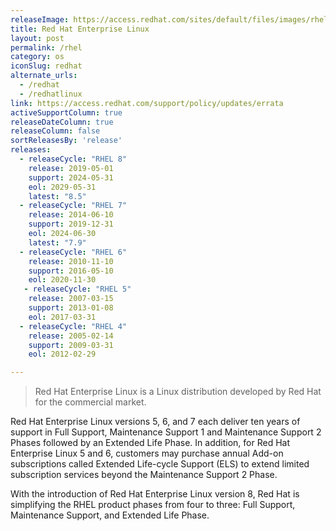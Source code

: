 ```yaml
---
releaseImage: https://access.redhat.com/sites/default/files/images/rhel_8_life_cycle_8_0620_planning_0.png
title: Red Hat Enterprise Linux
layout: post
permalink: /rhel
category: os
iconSlug: redhat
alternate_urls:
  - /redhat
  - /redhatlinux
link: https://access.redhat.com/support/policy/updates/errata
activeSupportColumn: true
releaseDateColumn: true
releaseColumn: false
sortReleasesBy: 'release'
releases:
  - releaseCycle: "RHEL 8"
    release: 2019-05-01
    support: 2024-05-31
    eol: 2029-05-31
    latest: "8.5"
  - releaseCycle: "RHEL 7"
    release: 2014-06-10
    support: 2019-12-31
    eol: 2024-06-30
    latest: "7.9"
  - releaseCycle: "RHEL 6"
    release: 2010-11-10
    support: 2016-05-10
    eol: 2020-11-30
   - releaseCycle: "RHEL 5"
    release: 2007-03-15
    support: 2013-01-08
    eol: 2017-03-31
  - releaseCycle: "RHEL 4"
    release: 2005-02-14
    support: 2009-03-31
    eol: 2012-02-29

---
```


> Red Hat Enterprise Linux is a Linux distribution developed by Red Hat for the commercial market.

Red Hat Enterprise Linux versions 5, 6, and 7 each deliver ten years of support in Full Support, Maintenance Support 1 and Maintenance Support 2 Phases followed by an Extended Life Phase. In addition, for Red Hat Enterprise Linux 5 and 6, customers may purchase annual Add-on subscriptions called Extended Life-cycle Support (ELS) to extend limited subscription services beyond the Maintenance Support 2 Phase.

With the introduction of Red Hat Enterprise Linux version 8, Red Hat is simplifying the RHEL product phases from four to three: Full Support, Maintenance Support, and Extended Life Phase.
